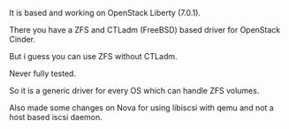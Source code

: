 It is based and working on OpenStack Liberty (7.0.1).

There you have a ZFS and CTLadm (FreeBSD) based driver for OpenStack Cinder.

But i guess you can use ZFS without CTLadm. 

Never fully tested.

So it is a generic driver for every OS which can handle ZFS volumes.

Also made some changes on Nova for using libiscsi with qemu and not a host based iscsi daemon.
